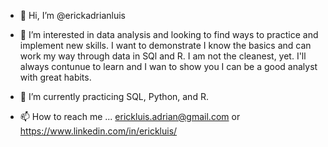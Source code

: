 - 👋 Hi, I’m @erickadrianluis
- 👀 I’m interested in data analysis and looking to find ways to practice and implement new skills. I want to demonstrate I know the basics and can work my way through data in SQl and R. I am not the cleanest, yet. I'll always contunue to learn and I wan to show you I can be a good analyst with great habits. 
- 🌱 I’m currently practicing SQL, Python, and R. 

- 📫 How to reach me ... erickluis.adrian@gmail.com or https://www.linkedin.com/in/erickluis/

<!---
erickadrianluis/erickadrianluis is a ✨ special ✨ repository because its `README.md` (this file) appears on your GitHub profile.
You can click the Preview link to take a look at your changes.
--->
